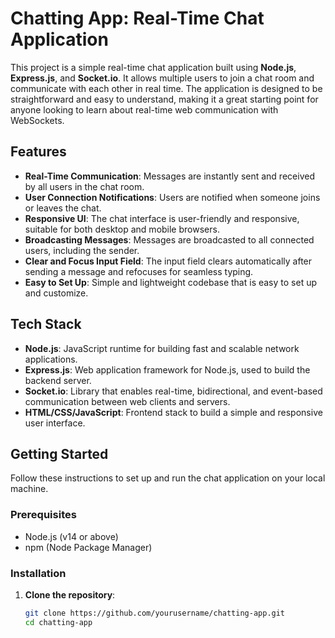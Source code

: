 # Chatting App: Real-Time Chat Application

This project is a simple real-time chat application built using **Node.js**, **Express.js**, and **Socket.io**. It allows multiple users to join a chat room and communicate with each other in real time. The application is designed to be straightforward and easy to understand, making it a great starting point for anyone looking to learn about real-time web communication with WebSockets.

## Features

- **Real-Time Communication**: Messages are instantly sent and received by all users in the chat room.
- **User Connection Notifications**: Users are notified when someone joins or leaves the chat.
- **Responsive UI**: The chat interface is user-friendly and responsive, suitable for both desktop and mobile browsers.
- **Broadcasting Messages**: Messages are broadcasted to all connected users, including the sender.
- **Clear and Focus Input Field**: The input field clears automatically after sending a message and refocuses for seamless typing.
- **Easy to Set Up**: Simple and lightweight codebase that is easy to set up and customize.

## Tech Stack

- **Node.js**: JavaScript runtime for building fast and scalable network applications.
- **Express.js**: Web application framework for Node.js, used to build the backend server.
- **Socket.io**: Library that enables real-time, bidirectional, and event-based communication between web clients and servers.
- **HTML/CSS/JavaScript**: Frontend stack to build a simple and responsive user interface.

## Getting Started

Follow these instructions to set up and run the chat application on your local machine.

### Prerequisites

- Node.js (v14 or above)
- npm (Node Package Manager)

### Installation

1. **Clone the repository**:

   ```bash
   git clone https://github.com/yourusername/chatting-app.git
   cd chatting-app
